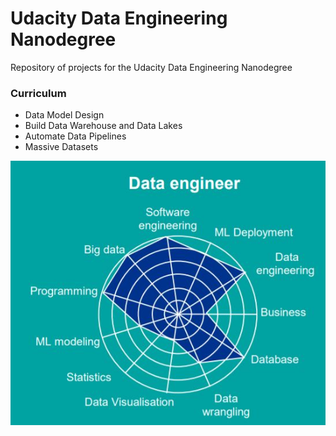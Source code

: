 # Udacity Data Engineering Nanodegree
Repository of projects for the Udacity Data Engineering Nanodegree

### Curriculum

* Data Model Design
* Build Data Warehouse and Data Lakes
* Automate Data Pipelines
* Massive Datasets


![](/art/data-engineer-web.png?raw=true)
